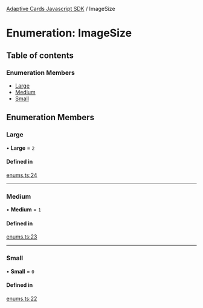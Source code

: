 [Adaptive Cards Javascript SDK](../README.md) / ImageSize

# Enumeration: ImageSize

## Table of contents

### Enumeration Members

- [Large](ImageSize.md#large)
- [Medium](ImageSize.md#medium)
- [Small](ImageSize.md#small)

## Enumeration Members

### Large

• **Large** = ``2``

#### Defined in

[enums.ts:24](https://github.com/asseco-see/AdaptiveCards/blob/d5d2c7b75/source/nodejs/adaptivecards/src/enums.ts#L24)

___

### Medium

• **Medium** = ``1``

#### Defined in

[enums.ts:23](https://github.com/asseco-see/AdaptiveCards/blob/d5d2c7b75/source/nodejs/adaptivecards/src/enums.ts#L23)

___

### Small

• **Small** = ``0``

#### Defined in

[enums.ts:22](https://github.com/asseco-see/AdaptiveCards/blob/d5d2c7b75/source/nodejs/adaptivecards/src/enums.ts#L22)
